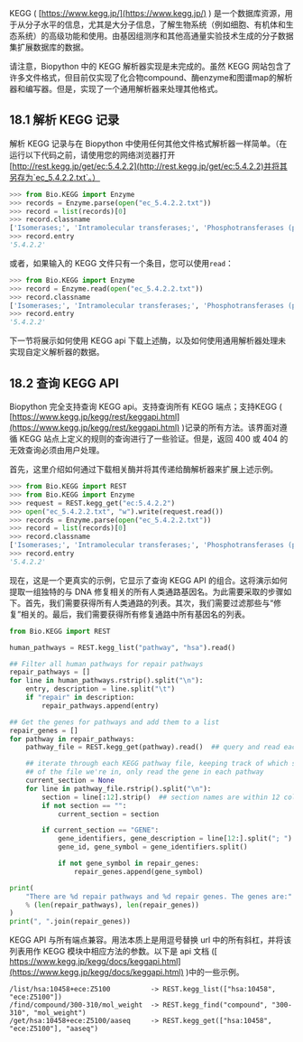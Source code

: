 KEGG ( [https://www.kegg.jp/](https://www.kegg.jp/) ) 是一个数据库资源，用于从分子水平的信息，尤其是大分子信息，了解生物系统（例如细胞、有机体和生态系统）的高级功能和使用。由基因组测序和其他高通量实验技术生成的分子数据集扩展数据库的数据。

请注意，Biopython 中的 KEGG 解析器实现是未完成的。虽然 KEGG 网站包含了许多文件格式，但目前仅实现了化合物compound、酶enzyme和图谱map的解析器和编写器。但是，实现了一个通用解析器来处理其他格式。

## 18.1 解析 KEGG 记录

解析 KEGG 记录与在 Biopython 中使用任何其他文件格式解析器一样简单。（在运行以下代码之前，请使用您的网络浏览器打开[http://rest.kegg.jp/get/ec:5.4.2.2](http://rest.kegg.jp/get/ec:5.4.2.2)并将其另存为`ec_5.4.2.2.txt`。）

```python
>>> from Bio.KEGG import Enzyme
>>> records = Enzyme.parse(open("ec_5.4.2.2.txt"))
>>> record = list(records)[0]
>>> record.classname
['Isomerases;', 'Intramolecular transferases;', 'Phosphotransferases (phosphomutases)']
>>> record.entry
'5.4.2.2'
```

或者，如果输入的 KEGG 文件只有一个条目，您可以使用`read`：

```python
>>> from Bio.KEGG import Enzyme
>>> record = Enzyme.read(open("ec_5.4.2.2.txt"))
>>> record.classname
['Isomerases;', 'Intramolecular transferases;', 'Phosphotransferases (phosphomutases)']
>>> record.entry
'5.4.2.2'
```

下一节将展示如何使用 KEGG api 下载上述酶，以及如何使用通用解析器处理未实现自定义解析器的数据。

## 18.2 查询 KEGG API

Biopython 完全支持查询 KEGG api。支持查询所有 KEGG 端点；支持KEGG ( [https://www.kegg.jp/kegg/rest/keggapi.html](https://www.kegg.jp/kegg/rest/keggapi.html) )记录的所有方法。该界面对遵循 KEGG 站点上定义的规则的查询进行了一些验证。但是，返回 400 或 404 的无效查询必须由用户处理。

首先，这里介绍如何通过下载相关酶并将其传递给酶解析器来扩展上述示例。

```python
>>> from Bio.KEGG import REST
>>> from Bio.KEGG import Enzyme
>>> request = REST.kegg_get("ec:5.4.2.2")
>>> open("ec_5.4.2.2.txt", "w").write(request.read())
>>> records = Enzyme.parse(open("ec_5.4.2.2.txt"))
>>> record = list(records)[0]
>>> record.classname
['Isomerases;', 'Intramolecular transferases;', 'Phosphotransferases (phosphomutases)']
>>> record.entry
'5.4.2.2'
```

现在，这是一个更真实的示例，它显示了查询 KEGG API 的组合。这将演示如何提取一组独特的与 DNA 修复相关的所有人类通路基因名。为此需要采取的步骤如下。首先，我们需要获得所有人类通路的列表。其次，我们需要过滤那些与“修复”相关的。最后，我们需要获得所有修复通路中所有基因名的列表。

```python
from Bio.KEGG import REST

human_pathways = REST.kegg_list("pathway", "hsa").read()

## Filter all human pathways for repair pathways
repair_pathways = []
for line in human_pathways.rstrip().split("\n"):
    entry, description = line.split("\t")
    if "repair" in description:
        repair_pathways.append(entry)

## Get the genes for pathways and add them to a list
repair_genes = []
for pathway in repair_pathways:
    pathway_file = REST.kegg_get(pathway).read()  ## query and read each pathway

    ## iterate through each KEGG pathway file, keeping track of which section
    ## of the file we're in, only read the gene in each pathway
    current_section = None
    for line in pathway_file.rstrip().split("\n"):
        section = line[:12].strip()  ## section names are within 12 columns
        if not section == "":
            current_section = section

        if current_section == "GENE":
            gene_identifiers, gene_description = line[12:].split("; ")
            gene_id, gene_symbol = gene_identifiers.split()

            if not gene_symbol in repair_genes:
                repair_genes.append(gene_symbol)

print(
    "There are %d repair pathways and %d repair genes. The genes are:"
    % (len(repair_pathways), len(repair_genes))
)
print(", ".join(repair_genes))
```

KEGG API 与所有端点兼容。用法本质上是用逗号替换 url 中的所有斜杠，并将该列表用作 KEGG 模块中相应方法的参数。以下是 api 文档 ([ https://www.kegg.jp/kegg/docs/keggapi.html](https://www.kegg.jp/kegg/docs/keggapi.html) )中的一些示例。

```
/list/hsa:10458+ece:Z5100          -> REST.kegg_list(["hsa:10458", "ece:Z5100"])
/find/compound/300-310/mol_weight  -> REST.kegg_find("compound", "300-310", "mol_weight")
/get/hsa:10458+ece:Z5100/aaseq     -> REST.kegg_get(["hsa:10458", "ece:Z5100"], "aaseq")
```
